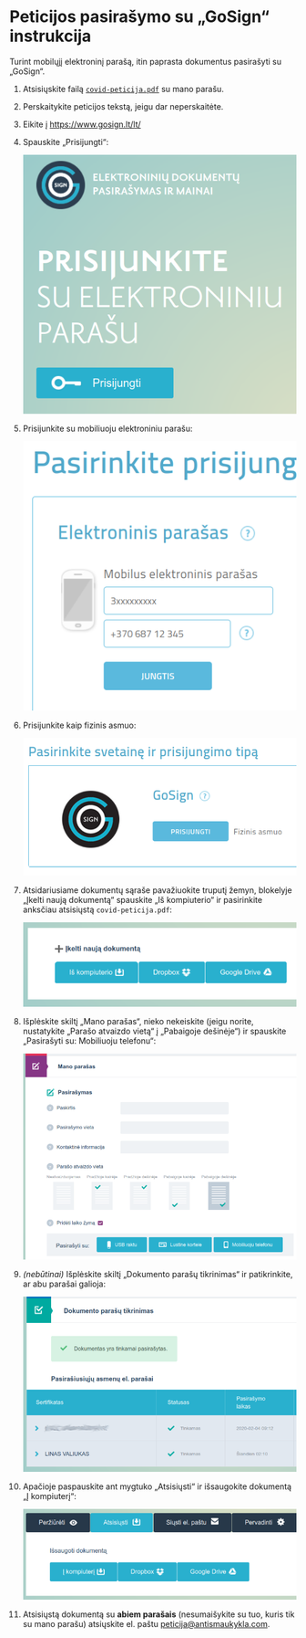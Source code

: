 # Peticijos pasirašymo su „GoSign“ instrukcija

Turint mobilųjį elektroninį parašą, itin paprasta dokumentus pasirašyti su „GoSign“.

1. Atsisiųskite failą <a href="covid-peticija.pdf" download>`covid-peticija.pdf`</a> su mano parašu.
2. Perskaitykite peticijos tekstą, jeigu dar neperskaitėte.
3. Eikite į <https://www.gosign.lt/lt/>
4. Spauskite „Prisijungti“:

    ![Mygtukas „Prisijungti“](media/gosign/prisijungti.png)

5. Prisijunkite su mobiliuoju elektroniniu parašu:

    ![Prisijungimas su mobiliuoju elektroniniu parašu](media/gosign/prisijungti-mobilus-parasas.png)

6. Prisijunkite kaip fizinis asmuo:

    ![Prisijungimas kaip fiziniui asmeniui](media/gosign/prisijungti-fizinis-asmuo.png)

7. Atsidariusiame dokumentų sąraše pavažiuokite truputį žemyn, blokelyje „Įkelti naują dokumentą“ spauskite „Iš kompiuterio“ ir pasirinkite anksčiau atsisiųstą `covid-peticija.pdf`:

    ![Peticijos įkėlimas pasirašymui](media/gosign/peticijos-ikelimas-pasirasymui.png)

8. Išplėskite skiltį „Mano parašas“, nieko nekeiskite (jeigu norite, nustatykite „Parašo atvaizdo vietą“ į „Pabaigoje dešinėje“) ir spauskite „Pasirašyti su: Mobiliuoju telefonu“:

    ![Peticijos pasirašymas](media/gosign/peticijos-pasirasymas.png)

9. *(nebūtinai)* Išplėskite skiltį „Dokumento parašų tikrinimas“ ir patikrinkite, ar abu parašai galioja:

    ![Parašų tikrinimas](media/gosign/parasu-tikrinimas.png)

10. Apačioje paspauskite ant mygtuko „Atsisiųsti“ ir išsaugokite dokumentą „Į kompiuterį“:

    ![Pasirašytos peticijos atsisiuntimas](media/gosign/pasirasytos-peticijos-atsisiuntimas.png)

11. Atsisiųstą dokumentą su **abiem parašais** (nesumaišykite su tuo, kuris tik su mano parašu) atsiųskite el. paštu <peticija@antismaukykla.com>.

